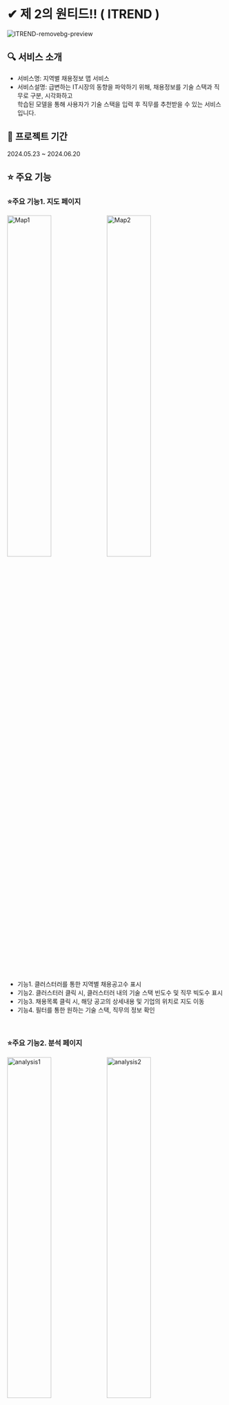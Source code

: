 # ✔ 제 2의 원티드!! ( ITREND )
![ITREND-removebg-preview](https://github.com/2024-SMHRD-KDT-BigData-23/ITrend/assets/155136608/bcedf88b-528e-4ac8-8e07-48bc5064287a)
## 🔍 서비스 소개
* 서비스명: 지역별 채용정보 맵 서비스
* 서비스설명: 급변하는 IT시장의 동향을 파악하기 위해, 채용정보를 기술 스택과 직무로 구분, 시각화하고 <br> 학습된 모델을 통해 사용자가 기술 스택을 입력 후 직무를 추천받을 수 있는 서비스 입니다.

## 📅 프로젝트 기간
2024.05.23 ~ 2024.06.20
<br>

## ⭐ 주요 기능
### ⭐주요 기능1. 지도 페이지
<div width="100%">
  <img alt="Map1" width="45%" src="https://github.com/2024-SMHRD-KDT-BigData-23/ITrend/assets/155136608/eaeab5d7-c99b-4ad9-b324-e48149aa12b3"/>
  <img alt="Map2" width="45%" src="https://github.com/2024-SMHRD-KDT-BigData-23/ITrend/assets/155136608/12de8d5b-7078-482f-9b64-98a92da5f6cf"/>
</div>

* 기능1. 클러스터러를 통한 지역별 채용공고수 표시
* 기능2. 클러스터러 클릭 시, 클러스터러 내의 기술 스택 빈도수 및 직무 빅도수 표시
* 기능3. 채용목록 클릭 시, 해당 공고의 상세내용 및 기업의 위치로 지도 이동
* 기능4. 필터를 통한 원하는 기술 스택, 직무의 정보 확인
<br>

### ⭐주요 기능2. 분석 페이지
<div width="100%">
  <img alt="analysis1" width="45%" src="https://github.com/2024-SMHRD-KDT-BigData-23/ITrend/assets/155136608/1ab279bb-e123-4750-bf2a-18e4e77a285b" >
  <img alt="analysis2" width="45%" src="https://github.com/2024-SMHRD-KDT-BigData-23/ITrend/assets/155136608/63ca374f-c3f0-4053-8181-5cfc4ffb417b">
</div>

* 기능1. 채용공고의 빈도수를 워드클라우드로 시각화
* 기능2. 기술 스택을 선택 후, 학습된 모델을 통한 직무 추천
<br>

## ⚙ 시스템 아키텍처
![Itrend시스템아키텍처](https://github.com/2024-SMHRD-KDT-BigData-23/ITrend/assets/155136608/300e73d8-7430-4f64-8b50-47644f59b012)

## ⛏ 기술스택
<table>
  <tr>
      <td>언어</td>
      <td>
        <img src="https://img.shields.io/badge/java-007396?style=for-the-badge&logo=java&logoColor=white"/>
        <img src="https://img.shields.io/badge/python-3776AB?style=for-the-badge&logo=python&logoColor=white"/>
        <img src="https://img.shields.io/badge/HTML5-E34F26?style=for-the-badge&logo=HTML5&logoColor=white"/>
        <img src="https://img.shields.io/badge/CSS3-1572B6?style=for-the-badge&logo=CSS3&logoColor=white"/>
        <img src="https://img.shields.io/badge/JavaScript-F7DF1E?style=for-the-badge&logo=JavaScript&logoColor=white"/>
      </td>
  </tr>
  <tr>
      <td>라이브러리</td>
      <td>
        <img src="https://img.shields.io/badge/springboot-6DB33F?style=for-the-badge&logo=springboot&logoColor=white"/>
        <img src="https://img.shields.io/badge/react-61DAFB?style=for-the-badge&logo=react&logoColor=black"/>
        <img src="https://img.shields.io/badge/chartdotjs-FF6384?style=for-the-badge&logo=chartdotjs&logoColor=black"/>
        <img src="https://img.shields.io/badge/axios-5A29E4?style=for-the-badge&logo=axios&logoColor=white"/>
        <img src="https://img.shields.io/badge/fontawesome-538DD7?style=for-the-badge&logo=fontawesome&logoColor=white"/>
      </td>
  </tr>
  <tr>
      <td>개발도구</td>
      <td>
        <img src="https://img.shields.io/badge/STS-6DB33F?style=for-the-badge&logo=springboot&logoColor=white"/>
        <img src="https://img.shields.io/badge/gradle-02303A?style=for-the-badge&logo=gradle&logoColor=white"/>
        <img src="https://img.shields.io/badge/visualstudiocode-007ACC?style=for-the-badge&logo=visualstudiocode&logoColor=white"/>
        <img src="https://img.shields.io/badge/Jupyter-F37626.svg?&style=for-the-badge&logo=Jupyter&logoColor=white"/>            
      </td>
  </tr>
  <tr>
      <td>서버환경</td>
      <td>
        <img src="https://img.shields.io/badge/apache tomcat-F8DC75?style=for-the-badge&logo=apachetomcat&logoColor=white"/>
        <img src="https://img.shields.io/badge/node.js-339933?style=for-the-badge&logo=Node.js&logoColor=white"/>
        <img src="https://img.shields.io/badge/flask-000000?style=for-the-badge&logo=flask&logoColor=white"/>
      </td>
  </tr>
  <tr>
      <td>데이터베이스</td>
      <td>
          <img src="https://img.shields.io/badge/mysql-4479A1?style=for-the-badge&logo=mysql&logoColor=white"/>
      </td>
  </tr>
  <tr>
      <td>협업</td>
      <td>
        <img src="https://img.shields.io/badge/git-F05032?style=for-the-badge&logo=git&logoColor=white"/>
        <img src="https://img.shields.io/badge/GitHub-181717?style=for-the-badge&logo=GitHub&logoColor=white"/>
      </td>
  </tr>
  <tr>
  </tr></table>
<br>

## ⚙ ER-Diagram.....
![ITrendER다이어그램](https://github.com/2024-SMHRD-KDT-BigData-23/ITrend/assets/155136608/b3ce975c-f9fb-4132-b360-c82c3ac4a4d7)
<br>

## 👨‍👩‍👦‍👦 팀원 역할
<table>
  <tr>
    <td align="center" width="20%"><img src="https://github.com/2024-SMHRD-KDT-BigData-23/ITrend/assets/155136608/b118b318-ab92-4251-9366-66771873f816" height="200"/></td>
    <td align="center" width="20%"><img src="https://i.namu.wiki/i/4b7hi0TTdKuXJqe6nErOp9ox3rpVOY1dv7YSBVQAUFln3KVJhkOhnNiyIRUt_Wjj03Nxl5ZxKfV9VB3Nr9J2Y1TooXGqs2ipeFC7MJJuUh-cirmSahlP8szgDS50LiV1u0sCl0Mtck5a9S4KSNO1sg.webp" height="200"/></td>
    <td align="center" width="20%"><img src="https://i.namu.wiki/i/4b7hi0TTdKuXJqe6nErOp9ox3rpVOY1dv7YSBVQAUFln3KVJhkOhnNiyIRUt_Wjj03Nxl5ZxKfV9VB3Nr9J2Y1TooXGqs2ipeFC7MJJuUh-cirmSahlP8szgDS50LiV1u0sCl0Mtck5a9S4KSNO1sg.webp" height="200"/></td>
    <td align="center" width="20%"><img src="https://i.namu.wiki/i/4b7hi0TTdKuXJqe6nErOp9ox3rpVOY1dv7YSBVQAUFln3KVJhkOhnNiyIRUt_Wjj03Nxl5ZxKfV9VB3Nr9J2Y1TooXGqs2ipeFC7MJJuUh-cirmSahlP8szgDS50LiV1u0sCl0Mtck5a9S4KSNO1sg.webp" height="200"/></td>
    <td align="center" width="20%"><img src="https://i.namu.wiki/i/nsfc7PdyZBYiDQIxy0QEOzGtRxRs0zilhZOACMjZm_OrA6Ma4MbN7sD1a09vB0AAVzQ6aTgnhpS5zplMO1h57IJAEsOxbIE0USrG2trzpYKqMb4A2oToDqQlPlvG69ryF_YvtaGm-O52QwEj7carvQ.webp" height="200"/></td>
  </tr>
  
  <tr>
    <td align="center"><strong>노승우</strong></td>
    <td align="center"><strong>김상원</strong></td>
    <td align="center"><strong>오인영</strong></td>
    <td align="center"><strong>이동주</strong></td>
    <td align="center"><strong>조은해</strong></td>
  </tr>
  <tr>
    <td align="center"><b>PM<br> Back-end<br> Front-end<br></b></td>
    <td align="center"><b>Front-end</b></td>
    <td align="center"><b>Front-end</b></td>
    <td align="center"><b>AI Modeling<br>Data Analysis</b></td>
    <td align="center"><b>UI&UX<br> Back-end</b></td>
  </tr>
  <tr>
    <td align="center"><a href="https://github.com/swnoh7" target='_blank'>GitHub</a></td>
    <td align="center"><a href="https://github.com/0310xxxxx" target='_blank'>GitHub</a></td>
    <td align="center"><a href="https://github.com/oin1230" target='_blank'>GitHub</a></td>
    <td align="center"><a href="https://github.com/dongju12" target='_blank'>GitHub</a></td>
    <td align="center"><a href="https://github.com/eee88" target='_blank'>GitHub</a></td>
  </tr>https://github.com/dongju12
  <tr>
    <td align="center"> 
      <b> 
        • 프로젝트 총괄 <br>  
        • 통합 개발환경 구축<br> 
        • 검색기능 구현<br> 
        • 분석페이지 CSS<br> 
        • DB 설계 및 구축<br>
        • 문서 작성<br>
      </b>
    </td>
    <td align="center">
      <b> 
        • 로그인/훠왼가입 CSS><br>
        • 레이아웃 설정<br> 
        • Chart.js 구현<br> 
      </b>
    </td>
    <td align="center">
      <b>
        • 지도페이지 레이아웃 설계<br>
        • 지도페이지 필터검색 기능 구현<br>
        • 카카오맵 API 클러스터러 구현<br> 
        • 헤더페이지 구현<br> 
        • 코드 리팩토링 담당<br>
      </b>
    </td>
    <td align="center">
      <b>
        • 채용공고 데이터 크롤링 및 전처리<br>
        • 자연어 처리 모델 구축(Bi-LSTM)<br> 
        • 공고 데이터 시각화<br> 
        • 직무추천 알고리즘 구현<br> 
        • PPT 제작<br> 
      </b>
    </td>
     <td align="center">
      <b>
        • 로그인/로그아웃/회원가입 구현<br>
        • 쿠키를 통한 권한 관리<br> 
        • 분석페이지 레이아웃<br> 
        • UI&UX 총괄<br> 
        • 카카오맵 API 구현<br> 
      </b>
    </td>
  </tr>
</table>


